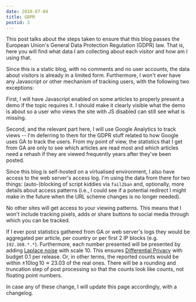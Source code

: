 ```yaml
---
date: 2018-07-04
title: GDPR
postid: 3
---
```


This post talks about the steps taken to ensure that this blog passes the
European Union's General Data Protection Regulation (GDPR) law. That is, here
you will find what data I am collecting about each visitor and how am I using
that.

Since this is a static blog, with no comments and no user accounts, the data
about visitors is already in a limited form. Furthermore, I won't ever have
any Javascript or other mechanism of tracking users, with the following two
exceptions:

First, I will have Javascript enabled on some articles to properly present a
demo if the topic requires it. I should make it clearly visible what the demo
is about so a user who views the site with JS disabled can still see what is
missing.

Second, and the relevant part here, I will use Google Analytics to track
views -- I'm deferring to them for the GDPR stuff related to how Google uses
GA to track the users.  From my point of view, the statistics that I get from
GA are only to see which articles are read most and which articles need a
rehash if they are viewed frequently years after they've been posted.

Since this blog is self-hosted on a virtualised environment, I also have
access to the web server's access log. I'm using the data from there for two
things: (auto-)blocking of script kiddies via `fail2ban` and, optionally, more
details about access patterns (i.e., I could see if a potential redirect I
might make in the future when the URL scheme changes is no longer needed).

No other sites will get access to your viewing patterns. This means that I
won't include tracking pixels, adds or share buttons to social media through
which you can be tracked.

If I ever post statistics gathered from GA or web server's logs they would be
aggregated per article, per country or per first 2 IP blocks (e.g.
`192.168.*.*`). Furthermore, each number presented will be presented by adding
[Laplace noise][laplace] with scale $10$. This ensures [Differential
Privacy][dp] with budget $0.1$ per release. Or, in other terms, the reported
counts would be within $\pm 10 \log 10 \approx 23.03$ of the real ones. There
will be a rounding and truncation step of post processing so that the counts
look like counts, not floating point numbers.

In case any of these change, I will update this page accordingly, with a
changelog.

[laplace]: https://en.wikipedia.org/wiki/Laplace_distribution
[dp]: https://en.wikipedia.org/wiki/Differential_Privacy
